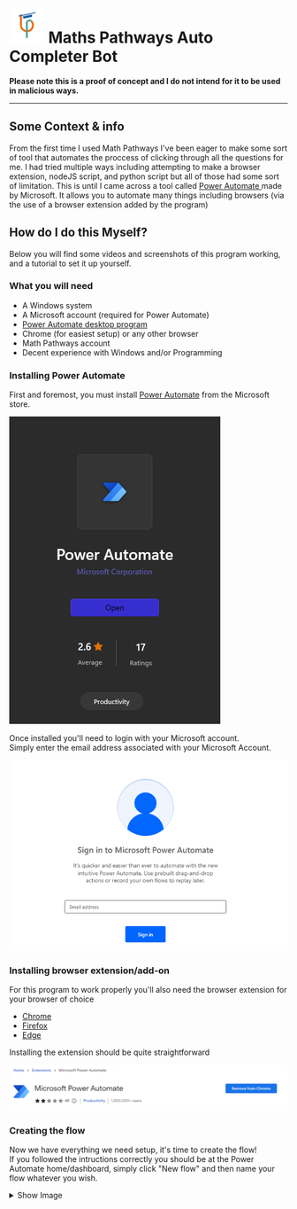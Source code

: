 # ![Logo](/images/mp64.png) Maths Pathways Auto Completer Bot
**Please note this is a proof of concept and I do not intend for it to be used in malicious ways.**

---

## Some Context & info
From the first time I used Math Pathways I've been eager to make some sort of tool that automates the proccess of clicking through all the questions for me. I had tried multiple ways including attempting to make a browser extension, nodeJS script, and python script but all of those had some sort of limitation. This is until I came across a tool called [Power Automate
](https://apps.microsoft.com/store/detail/power-automate/9NFTCH6J7FHV) made by Microsoft. It allows you to automate many things including browsers (via the use of a browser extension added by the program)

## How do I do this Myself?
Below you will find some videos and screenshots of this program working, and a tutorial to set it up yourself.

### What you will need
- A Windows system
- A Microsoft account (required for Power Automate)
- [Power Automate desktop program](https://apps.microsoft.com/store/detail/power-automate/9NFTCH6J7FHV)
- Chrome (for easiest setup) or any other browser
- Math Pathways account
- Decent experience with Windows and/or Programming

### Installing Power Automate
First and foremost, you must install [Power Automate](https://apps.microsoft.com/store/detail/power-automate/9NFTCH6J7FHV) from the Microsoft store.

![Power Automate on the Microsoft Store](/images/PAMSStore.png)

Once installed you'll need to login with your Microsoft account.  
Simply enter the email address associated with your Microsoft Account.

![Power Automate Sign In](/images/signinPA.png)

### Installing browser extension/add-on
For this program to work properly you'll also need the browser extension for your browser of choice
- [Chrome](https://chrome.google.com/webstore/detail/microsoft-power-automate/gjgfobnenmnljakmhboildkafdkicala)
- [Firefox](https://addons.mozilla.org/en-US/firefox/addon/power-automate-desktop/)
- [Edge](https://microsoftedge.microsoft.com/addons/detail/microsoft-power-automate/njjljiblognghfjfpcdpdbpbfcmhgafg)  

Installing the extension should be quite straightforward

![Chrome Extension](/images/chromeext.png)

### Creating the flow
Now we have everything we need setup, it's time to create the flow!  
If you followed the intructions correctly you should be at the Power Automate home/dashboard, simply click "New flow" and then name your flow whatever you wish.

<details>
  <summary>Show Image</summary>

  ![Power Automate home](/images/PAhome.png)
  ![Name your flow](/images/newflow.png)
</details>
